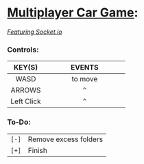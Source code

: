# [Multiplayer Car Game](https://github.com/Sondro/car-multi): 
[_Featuring Socket.io_](https://socket.io) 

### Controls:

|   KEY(S)   |          EVENTS         |
| :--------: | :---------------------: |
|    WASD    |          to move        |
|   ARROWS   |`           ^           `|
| Left Click |`           ^           `|

### To-Do:
|     |                                                                |
| --- | -------------------------------------------------------------- |
|`[-]`| Remove excess folders    |
|`[+]`| Finish                     |
